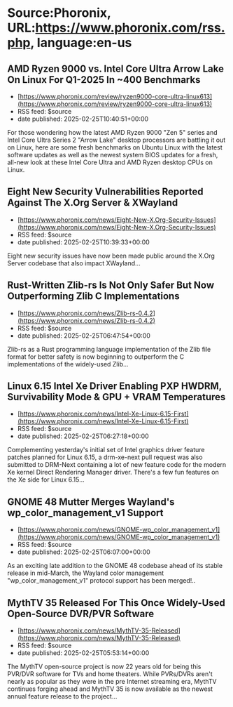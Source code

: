 # Source:Phoronix, URL:https://www.phoronix.com/rss.php, language:en-us

## AMD Ryzen 9000 vs. Intel Core Ultra Arrow Lake On Linux For Q1-2025 In ~400 Benchmarks
 - [https://www.phoronix.com/review/ryzen9000-core-ultra-linux613](https://www.phoronix.com/review/ryzen9000-core-ultra-linux613)
 - RSS feed: $source
 - date published: 2025-02-25T10:40:51+00:00

For those wondering how the latest AMD Ryzen 9000 "Zen 5" series and Intel Core Ultra Series 2 "Arrow Lake" desktop processors are battling it out on Linux, here are some fresh benchmarks on Ubuntu Linux with the latest software updates as well as the newest system BIOS updates for a fresh, all-new look at these Intel Core Ultra and AMD Ryzen desktop CPUs on Linux.

## Eight New Security Vulnerabilities Reported Against The X.Org Server & XWayland
 - [https://www.phoronix.com/news/Eight-New-X.Org-Security-Issues](https://www.phoronix.com/news/Eight-New-X.Org-Security-Issues)
 - RSS feed: $source
 - date published: 2025-02-25T10:39:33+00:00

Eight new security issues have now been made public around the X.Org Server codebase that also impact XWayland...

## Rust-Written Zlib-rs Is Not Only Safer But Now Outperforming Zlib C Implementations
 - [https://www.phoronix.com/news/Zlib-rs-0.4.2](https://www.phoronix.com/news/Zlib-rs-0.4.2)
 - RSS feed: $source
 - date published: 2025-02-25T06:47:54+00:00

Zlib-rs as a Rust programming language implementation of the Zlib file format for better safety is now beginning to outperform the C implementations of the widely-used Zlib...

## Linux 6.15 Intel Xe Driver Enabling PXP HWDRM, Survivability Mode & GPU + VRAM Temperatures
 - [https://www.phoronix.com/news/Intel-Xe-Linux-6.15-First](https://www.phoronix.com/news/Intel-Xe-Linux-6.15-First)
 - RSS feed: $source
 - date published: 2025-02-25T06:27:18+00:00

Complementing yesterday's initial set of Intel graphics driver feature patches planned for Linux 6.15, a drm-xe-next pull request was also submitted to DRM-Next containing a lot of new feature code for the modern Xe kernel Direct Rendering Manager driver. There's a few fun features on the Xe side for Linux 6.15...

## GNOME 48 Mutter Merges Wayland's wp_color_management_v1 Support
 - [https://www.phoronix.com/news/GNOME-wp_color_management_v1](https://www.phoronix.com/news/GNOME-wp_color_management_v1)
 - RSS feed: $source
 - date published: 2025-02-25T06:07:00+00:00

As an exciting late addition to the GNOME 48 codebase ahead of its stable release in mid-March, the Wayland color management "wp_color_management_v1" protocol support has been merged!..

## MythTV 35 Released For This Once Widely-Used Open-Source DVR/PVR Software
 - [https://www.phoronix.com/news/MythTV-35-Released](https://www.phoronix.com/news/MythTV-35-Released)
 - RSS feed: $source
 - date published: 2025-02-25T05:53:14+00:00

The MythTV open-source project is now 22 years old for being this PVR/DVR software for TVs and home theaters. While PVRs/DVRs aren't nearly as popular as they were in the pre Internet streaming era, MythTV continues forging ahead and MythTV 35 is now available as the newest annual feature release to the project...

